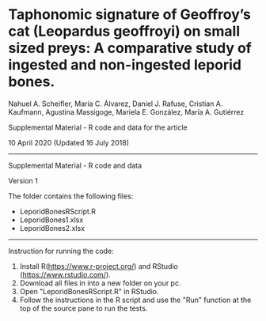# Taphonomic signature of Geoffroy’s cat (Leopardus geoffroyi) on small sized preys: A comparative study of ingested and non-ingested leporid bones.

Nahuel A. Scheifler, María C. Álvarez, Daniel J. Rafuse, Cristian A. Kaufmann, Agustina Massigoge, Mariela E. González, María A. Gutiérrez

Supplemental Material - R code and data for the article

10 April 2020 (Updated 16 July 2018)

-------------------------------------------------------------------------------------------------------------------------------------------------

Supplemental Material - R code and data 

Version 1

The folder contains the following files:
- LeporidBonesRScript.R
- LeporidBones1.xlsx
- LeporidBones2.xlsx

-------------------------------------------------------------------------------------------------------------------------------------------------

Instruction for running the code:

1. Install R(https://www.r-project.org/) and RStudio (https://www.rstudio.com/).
2. Download all files in into a new folder on your pc.
3. Open "LeporidBonesRScript.R" in RStudio.
4. Follow the instructions in the R script and use the "Run" function at the top of the source pane to run the tests.
